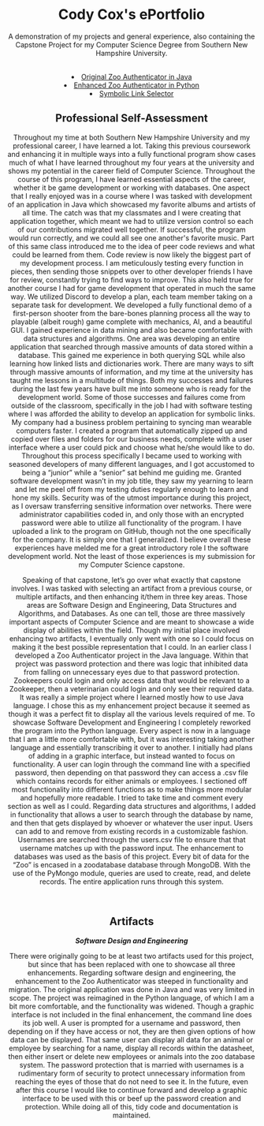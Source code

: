 <center><h1><strong>Cody Cox's ePortfolio</strong></h1>

<p>A demonstration of my projects and general experience, also containing the Capstone Project for my Computer Science Degree from Southern New Hampshire University.</p><br>
<li><a href="https://codycox-admin@bitbucket.org/codycox/zooauthenticatorjava.git">Original Zoo Authenticator in Java</a><br>
<li><a href="https://github.com/cohcox/cohcox.github.io/tree/main/ZooAuthenticatorPython">Enhanced Zoo Authenticator in Python</a><br>
<li><a href="https://github.com/cohcox/symboliclink/tree/main/SymbolicLinkSelector">Symbolic Link Selector</a><br>
  
<h2>Professional Self-Assessment</h2>
<p>Throughout my time at both Southern New Hampshire University and my professional career, I have learned a lot. Taking this previous coursework and enhancing it in multiple ways into a fully functional program show cases much of what I have learned throughout my four years at the university and shows my potential in the career field of Computer Science. Throughout the course of this program, I have learned essential aspects of the career, whether it be game development or working with databases. One aspect that I really enjoyed was in a course where I was tasked with development of an application in Java which showcased my favorite albums and artists of all time. The catch was that my classmates and I were creating that application together, which meant we had to utilize version control so each of our contributions migrated well together. If successful, the program would run correctly, and we could all see one another's favorite music. Part of this same class introduced me to the idea of peer code reviews and what could be learned from them. Code review is now likely the biggest part of my development process. I am meticulously testing every function in pieces, then sending those snippets over to other developer friends I have for review, constantly trying to find ways to improve. This also held true for another course I had for game development that operated in much the same way. We utilized Discord to develop a plan, each team member taking on a separate task for development. We developed a fully functional demo of a first-person shooter from the bare-bones planning process all the way to playable (albeit rough) game complete with mechanics, AI, and a beautiful GUI. I gained experience in data mining and also became comfortable with data structures and algorithms. One area was developing an entire application that searched through massive amounts of data stored within a database. This gained me experience in both querying SQL while also learning how linked lists and dictionaries work. There are many ways to sift through massive amounts of information, and my time at the university has taught me lessons in a multitude of things. Both my successes and failures during the last few years have built me into someone who is ready for the development world. Some of those successes and failures come from outside of the classroom, specifically in the job I had with software testing where I was afforded the ability to develop an application for symbolic links. My company had a business problem pertaining to syncing man wearable computers faster. I created a program that automatically zipped up and copied over files and folders for our business needs, complete with a user interface where a user could pick and choose what he/she would like to do. Throughout this process specifically I became used to working with seasoned developers of many different languages, and I got accustomed to being a “junior” while a “senior” sat behind me guiding me. Granted software development wasn’t in my job title, they saw my yearning to learn and let me peel off from my testing duties regularly enough to learn and hone my skills. Security was of the utmost importance during this project, as I oversaw transferring sensitive information over networks. There were administrator capabilities coded in, and only those with an encrypted password were able to utilize all functionality of the program. I have uploaded a link to the program on GitHub, though not the one specifically for the company. It is simply one that I generalized. I believe overall these experiences have melded me for a great introductory role I the software development world. Not the least of those experiences is my submission for my Computer Science capstone.</p>
<p>Speaking of that capstone, let’s go over what exactly that capstone involves. I was tasked with selecting an artifact from a previous course, or multiple artifacts, and then enhancing it/them in three key areas. Those areas are Software Design and Engineering, Data Structures and Algorithms, and Databases. As one can tell, those are three massively important aspects of Computer Science and are meant to showcase a wide display of abilities within the field. Though my initial place involved enhancing two artifacts, I eventually only went with one so I could focus on making it the best possible representation that I could. In an earlier class I developed a Zoo Authenticator project in the Java language. Within that project was password protection and there was logic that inhibited data from falling on unnecessary eyes due to that password protection. Zookeepers could login and only access data that would be relevant to a Zookeeper, then a veterinarian could login and only see their required data. It was really a simple project where I learned mostly how to use Java language. I chose this as my enhancement project because it seemed as though it was a perfect fit to display all the various levels required of me. To showcase Software Development and Engineering I completely reworked the program into the Python language. Every aspect is now in a language that I am a little more comfortable with, but it was interesting taking another language and essentially transcribing it over to another. I initially had plans of adding in a graphic interface, but instead wanted to focus on functionality. A user can login through the command line with a specified password, then depending on that password they can access a .csv file which contains records for either animals or employees. I sectioned off most functionality into different functions as to make things more modular and hopefully more readable. I tried to take time and comment every section as well as I could. Regarding data structures and algorithms, I added in functionality that allows a user to search through the database by name, and then that gets displayed by whoever or whatever the user input. Users can add to and remove from existing records in a customizable fashion. Usernames are searched through the users.csv file to ensure that that username matches up with the password input. The enhancement to databases was used as the basis of this project. Every bit of data for the “Zoo” is encased in a zoodatabase database through MongoDB. With the use of the PyMongo module, queries are used to create, read, and delete records. The entire application runs through this system.</p><br>

  <h2>Artifacts</h2>
  <i><strong>Software Design and Engineering</i></strong>
  <p>There were originally going to be at least two artifacts used for this project, but since that has been replaced with one to showcase all three enhancements. Regarding software design and engineering, the enhancement to the Zoo Authenticator was steeped in functionality and migration. The original application was done in Java and was very limited in scope. The project was reimagined in the Python language, of which I am a bit more comfortable, and the functionality was widened. Though a graphic interface is not included in the final enhancement, the command line does its job well. A user is prompted for a username and password, then depending on if they have access or not, they are then given options of how data can be displayed. That same user can display all data for an animal or employee by searching for a name, display all records within the datasheet, then either insert or delete new employees or animals into the zoo database system. The password protection that is married with usernames is a rudimentary form of security to protect unnecessary information from reaching the eyes of those that do not need to see it. In the future, even after this course I would like to continue forward and develop a graphic interface to be used with this or beef up the password creation and protection. While doing all of this, tidy code and documentation is maintained.</p>

